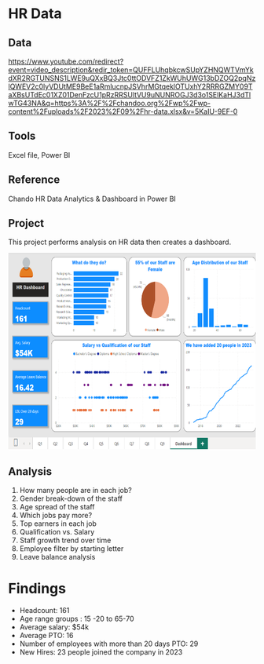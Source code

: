 # HR Data

## Data
https://www.youtube.com/redirect?event=video_description&redir_token=QUFFLUhqbkcwSUpYZHNQWTVmYkdXR2RGTUNSNS1LWE9uQXxBQ3Jtc0ttODVFZ1ZkWUhUWG13bDZOQ2pqNzlQWEV2c0lyVDUtME9BeE1aRmlucnpJSVhrMGtqeklOTUxhY2RRRGZMY09TaXBsUTdEc01XZ01DenFzcU1pRzRRSUltVU9uNUNROGJ3d3o1SElKaHJ3dTlwTG43NA&q=https%3A%2F%2Fchandoo.org%2Fwp%2Fwp-content%2Fuploads%2F2023%2F09%2Fhr-data.xlsx&v=5KaIU-9EF-0

## Tools
Excel file, Power BI

## Reference
Chando HR Data Analytics & Dashboard in Power BI

## Project
This project performs analysis on HR data then creates a dashboard.

<img src="https://github.com/Sarah269/supreme-fiesta/blob/main/HR%20Data/HR%20Dashboard.png" height=400 />

## Analysis
1) How many people are in each job?
2) Gender break-down of the staff
3) Age spread of the staff
4) Which jobs pay more?
5) Top earners in each job
6) Qualification vs. Salary
7) Staff growth trend over time
8) Employee filter by starting letter
9) Leave balance analysis

# Findings
* Headcount: 161
* Age range groups : 15 -20 to 65-70
* Average salary: $54k
* Average PTO: 16
* Number of employees with more than 20 days PTO: 29
* New Hires: 23 people joined the company in 2023



